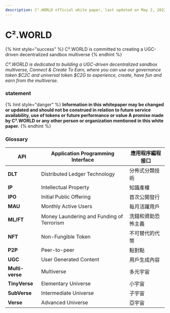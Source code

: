 ```yaml
---
description: C².WORLD official white paper, last updated on May 2, 2022
---
```


# C².WORLD

{% hint style="success" %}
C².WORLD is committed to creating a UGC-driven decentralized sandbox multiverse
{% endhint %}

_C².WORLD is dedicated to building a UGC-driven decentralized sandbox multiverse, Connect & Create To Earn, where you can use our governance token $C2C and universal token $C2G to experience, create, have fun and earn from the multiverse._

### statement

{% hint style="danger" %}
**Information in this whitepaper may be changed or updated and should not be construed in relation to future service availability, use of tokens or future performance or value A promise made by C².WORLD or any other person or organization mentioned in this white paper.**
{% endhint %}

### Glossary

| **API**         | Application Programming Interface                            | 應用程序編程接口     |
| --------------- | ------------------------------------------------------------ | ------------ |
| **DLT**         | Distributed Ledger Technology                                | 分佈式分類技術      |
| **IP**          | Intellectual Property                                        | 知識產權         |
| **IPO**         | Initial Public Offering                                      | 首次公開發行       |
| **MAU**         | Monthly Active Users                                         | 每月活躍用戶       |
| **ML/FT**       | Money Laundering and Funding of Terrorism                    | 洗錢和資助恐怖主義    |
| **NFT**         | Non-Fungible Token                                           | 不可替代的代幣      |
| **P2P**         | Peer-to-peer                                                 | 點對點          |
| **UGC**         | User Generated Content                                       | 用戶生成內容       |
| **Multi-verse** | Multiverse                                                   | 多元宇宙         |
| **TinyVerse**   | Elementary Universe                                          | 小宇宙          |
| **SubVerse**    | Intermediate Universe                                        | 子宇宙          |
| **Verse**       | Advanced Universe                                            | 亞宇宙          |
